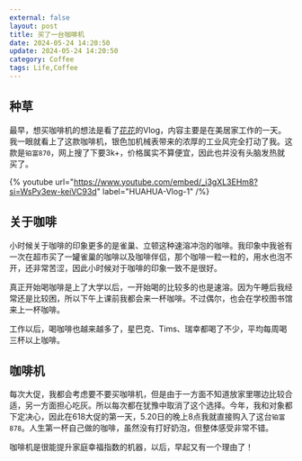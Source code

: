 ```yaml
---
external: false
layout: post
title: 买了一台咖啡机
date: 2024-05-24 14:20:50
update: 2024-05-24 14:20:50
category: Coffee
tags: Life,Coffee
---
```


## 种草


最早，想买咖啡机的想法是看了[花花](https://zxi.mytechroad.com/blog/leetcode-problem-categories/)的Vlog，内容主要是在美居家工作的一天。我一眼就看上了这款咖啡机，银色加机械表带来的浓厚的工业风完全打动了我。这款是`铂富870`，网上搜了下要3k+，价格属实不算便宜，因此也并没有头脑发热就买了。

{% youtube url="https://www.youtube.com/embed/_i3gXL3EHm8?si=WsPy3ew-keiVC93d" label="HUAHUA-Vlog-1" /%}

## 关于咖啡

小时候关于咖啡的印象更多的是雀巢、立顿这种速溶冲泡的咖啡。我印象中我爸有一次在超市买了一罐雀巢的咖啡以及咖啡伴侣，那个咖啡一粒一粒的，用水也泡不开，还非常苦涩，因此小时候对于咖啡的印象一致不是很好。

真正开始喝咖啡是上了大学以后，一开始喝的比较多的也是速溶。因为午睡后我经常还是比较困，所以下午上课前我都会来一杯咖啡。不过偶尔，也会在学校图书馆来上一杯咖啡。


工作以后，喝咖啡也越来越多了，星巴克、Tims、瑞幸都喝了不少，平均每周喝三杯以上咖啡。

## 咖啡机

每次大促，我都会考虑要不要买咖啡机，但是由于一方面不知道放家里哪边比较合适，另一方面担心吃灰。所以每次都在犹豫中取消了这个选择。今年，我和对象都下定决心，因此在618大促的第一天，5.20日的晚上8点我就直接购入了这台`铂富878`。人生第一杯自己做的咖啡，虽然没有打好奶泡，但整体感受非常不错。

咖啡机是很能提升家庭幸福指数的机器，以后，早起又有一个理由了！



